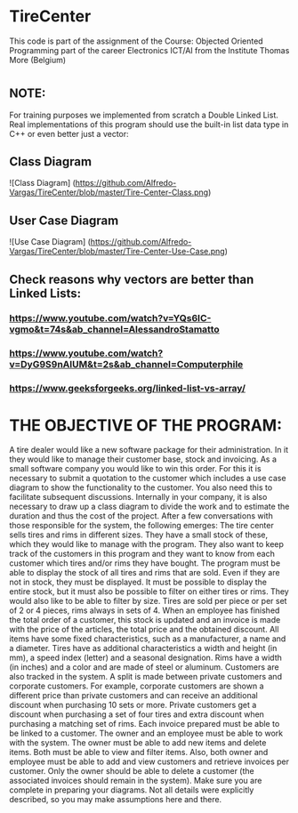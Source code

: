 # TireCenter
This code is part of the assignment of the Course: Objected Oriented Programming part of the career Electronics ICT/AI from the Institute Thomas More (Belgium)
#
## NOTE:
For training purposes we implemented from scratch a Double Linked List.
Real implementations of this program should use the built-in list data type in C++ or even better just a vector:

## Class Diagram
![Class Diagram] (https://github.com/Alfredo-Vargas/TireCenter/blob/master/Tire-Center-Class.png)

## User Case Diagram
![Use Case Diagram] (https://github.com/Alfredo-Vargas/TireCenter/blob/master/Tire-Center-Use-Case.png)

## Check reasons why vectors are better than Linked Lists:
### https://www.youtube.com/watch?v=YQs6IC-vgmo&t=74s&ab_channel=AlessandroStamatto
### https://www.youtube.com/watch?v=DyG9S9nAlUM&t=2s&ab_channel=Computerphile
### https://www.geeksforgeeks.org/linked-list-vs-array/
#
# THE OBJECTIVE OF THE PROGRAM:
A tire dealer would like a new software package for their administration. In it they would like to manage their customer base, stock and invoicing. As a small software company you would like to win this order. For this it is necessary to submit a quotation to the customer which includes a use case diagram to show the functionality to the customer. You also need this to facilitate subsequent discussions. Internally in your company, it is also necessary to draw up a class diagram to divide the work and to estimate the duration and thus the cost of the project.
After a few conversations with those responsible for the system, the following emerges:
The tire center sells tires and rims in different sizes. They have a small stock of these, which they would like to manage with the program. They also want to keep track of the customers in this program and they want to know from each customer which tires and/or rims they have bought.
The program must be able to display the stock of all tires and rims that are sold. Even if they are not in stock, they must be displayed. It must be possible to display the entire stock, but it must also be possible to filter on either tires or rims. They would also like to be able to filter by size. Tires are sold per piece or per set of 2 or 4 pieces, rims always in sets of 4. When an employee has finished the total order of a customer, this stock is updated and an invoice is made with the price of the articles, the total price and the obtained discount.
All items have some fixed characteristics, such as a manufacturer, a name and a diameter. Tires have as additional characteristics a width and height (in mm), a speed index (letter) and a seasonal designation. Rims have a width (in inches) and a color and are made of steel or aluminum.
Customers are also tracked in the system. A split is made between private customers and corporate customers. For example, corporate customers are shown a different price than private customers and can receive an additional discount when purchasing 10 sets or more. Private customers get a discount when purchasing a set of four tires and extra discount when purchasing a matching set of rims. Each invoice prepared must be able to be linked to a customer.
The owner and an employee must be able to work with the system. The owner must be able to add new items and delete items. Both must be able to view and filter items. Also, both owner and employee must be able to add and view customers and retrieve invoices per customer. Only the owner should be able to delete a customer (the associated invoices should remain in the system).
Make sure you are complete in preparing your diagrams. Not all details were explicitly described, so you may make assumptions here and there.
